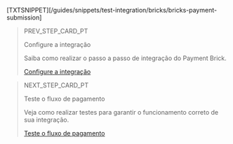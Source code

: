 [TXTSNIPPET][/guides/snippets/test-integration/bricks/bricks-payment-submission]

> PREV_STEP_CARD_PT
>
> Configure a integração
>
> Saiba como realizar o passo a passo de integração do Payment Brick.
>
> [Configure a integração](/developers/pt/docs/checkout-bricks/payment-brick/configure-integration)

> NEXT_STEP_CARD_PT 
>
> Teste o fluxo de pagamento
>
> Veja como realizar testes para garantir o funcionamento correto de sua integração.
>
> [Teste o fluxo de pagamento](/developers/pt/docs/checkout-bricks/payment-brick/integration-test/test-payment-flow) 